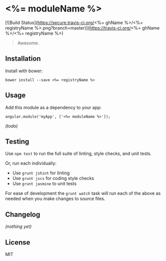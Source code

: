 
# <%= moduleName %>

[![Build Status](https://secure.travis-ci.org/<%= ghName %>/<%= registryName %>.png?branch=master)](https://travis-ci.org/<%= ghName %>/<%= registryName %>)

> Awesome.


## Installation

Install with bower:

```
bower install --save <%= registryName %>
```


## Usage

Add this module as a dependency to your app:

```
angular.module('myApp', ['<%= moduleName %>']);
```

*(todo)*


## Testing

Use `npm test` to run the full suite of linting, style checks, and unit tests.

Or, run each individually:

- Use `grunt jshint` for linting
- Use `grunt jscs` for coding style checks
- Use `grunt jasmine` to unit tests

For ease of development the `grunt watch` task will run each of the above as
needed when you make changes to source files.


## Changelog

*(nothing yet)*


## License

MIT
